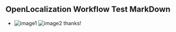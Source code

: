 ## OpenLocalization Workflow Test MarkDown
* ![image1](.\e6eba8c1-f14e-4905-9700-244ba8734f79.PNG)   ![image2](.\4ebedf1c-b0c9-427a-984b-f8e836408571.png) 
thanks!